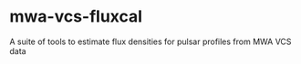 # mwa-vcs-fluxcal
A suite of tools to estimate flux densities for pulsar profiles from MWA VCS data
